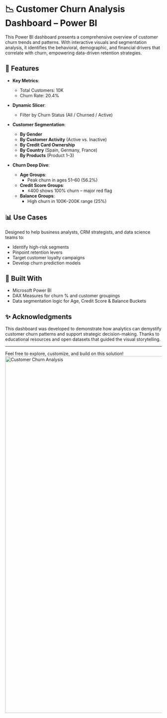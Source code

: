 # 📉 Customer Churn Analysis Dashboard – Power BI

This Power BI dashboard presents a comprehensive overview of customer churn trends and patterns. With interactive visuals and segmentation analysis, it identifies the behavioral, demographic, and financial drivers that correlate with churn, empowering data-driven retention strategies.

## 🚀 Features

- **Key Metrics**:
  - Total Customers: 10K
  - Churn Rate: 20.4%

- **Dynamic Slicer**:
  - Filter by Churn Status (All / Churned / Active)

- **Customer Segmentation**:
  - **By Gender**
  - **By Customer Activity** (Active vs. Inactive)
  - **By Credit Card Ownership**
  - **By Country** (Spain, Germany, France)
  - **By Products** (Product 1–3)

- **Churn Deep Dive**:
  - **Age Groups**:
    - Peak churn in ages 51–60 (56.2%)
  - **Credit Score Groups**:
    - ≤400 shows 100% churn – major red flag
  - **Balance Groups**:
    - High churn in 100K–200K range (25%)

## 📊 Use Cases

Designed to help business analysts, CRM strategists, and data science teams to:
- Identify high-risk segments
- Pinpoint retention levers
- Target customer loyalty campaigns
- Develop churn prediction models

## 🔧 Built With

- Microsoft Power BI
- DAX Measures for churn % and customer groupings
- Data segmentation logic for Age, Credit Score & Balance Buckets


## ✨ Acknowledgments

This dashboard was developed to demonstrate how analytics can demystify customer churn patterns and support strategic decision-making. Thanks to educational resources and open datasets that guided the visual storytelling.

---

Feel free to explore, customize, and build on this solution!
<img width="1145" alt="Customer Churn Analysis" src="https://github.com/user-attachments/assets/b544f0fa-6286-46c6-b77c-6380aa2d3515" />

